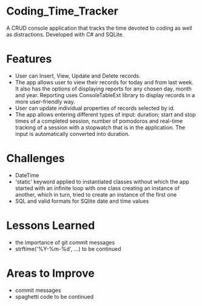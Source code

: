 # Coding_Time_Tracker 
A CRUD console application that tracks the time devoted to coding as well as distractions. Developed with C# and SQLite. 

# Features  
* User can Insert, View, Update and Delete records. 
* The app allows user to view their records for today and from last week. It also has the options of displaying reports for any chosen day, month and year. Reporting uses ConsoleTableExt library to display records in a more user-friendly way.  
* User can update individual properties of records selected by id.  
* The app allows entering different types of input: duration; start and stop times of a completed session, number of pomodoros and real-time tracking of a session with a stopwatch that is in the application. The input is automatically converted into duration.  

# Challenges  
* DateTime  
* 'static' keyword applied to instantiated classes without which the app started with an infinite loop with one class creating an instance of another, which in turn, tried to create an instance of the first one  
* SQL and valid formats for SQlite date and time values

# Lessons Learned  
* the importance of git commit messages  
* strftime('%Y-%m-%d', ...)
to be continued  

# Areas to Improve  
* commit messages
* spaghetti code
to be continued  


